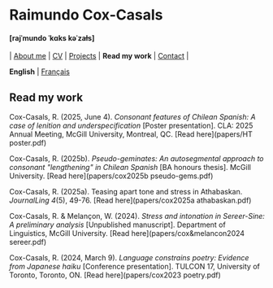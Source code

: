 # Raimundo Cox-Casals
#### [rajˈmundo ˈkɑks kəˈzaɫs]

| [About me](README.md) | [CV](cv.md) | [Projects](projects.md) | **Read my work** | [Contact](contact.md) |

**English** \| [Français](french/papersfr.md)

## Read my work

Cox-Casals, R. (2025, June 4). _Consonant features of Chilean Spanish: A case of
lenition and underspecification_ \[Poster presentation\]. CLA: 2025 Annual Meeting, McGill University, Montreal, QC. [Read here](papers/HT poster.pdf)

Cox-Casals, R. (2025b). _Pseudo-geminates: An autosegmental approach to consonant "lengthening" in Chilean Spanish_ \[BA honours thesis\]. McGill University. [Read here](papers/cox2025b pseudo-gems.pdf)

Cox-Casals, R. (2025a). Teasing apart tone and stress in Athabaskan. _JournalLing 4_(5), 49-76. [Read here](papers/cox2025a athabaskan.pdf)

Cox-Casals, R. & Melançon, W. (2024). _Stress and intonation in Sereer-Sine: A preliminary analysis_ \[Unpublished manuscript\]. Department of Linguistics, McGill University. [Read here](papers/cox&melancon2024 sereer.pdf)

Cox-Casals, R. (2024, March 9). _Language constrains poetry: Evidence from Japanese haiku_ \[Conference presentation\]. TULCON 17, University of Toronto, Toronto, ON. [Read here](papers/cox2023 poetry.pdf)
